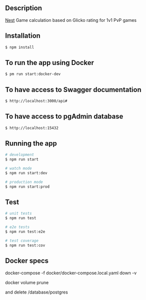 ## Description

[Nest](https://github.com/nestjs/nest) Game calculation based on Glicko rating for 1v1 PvP games

## Installation

```bash
$ npm install
```

## To run the app using Docker

```bash
$ pm run start:docker-dev
```

## To have access to Swagger documentation 

```bash
$ http://localhost:3000/api#
```


## To have access to pgAdmin database 

```bash
$ http://localhost:15432
```


## Running the app

```bash
# development
$ npm run start

# watch mode
$ npm run start:dev

# production mode
$ npm run start:prod
```

## Test

```bash
# unit tests
$ npm run test

# e2e tests
$ npm run test:e2e

# test coverage
$ npm run test:cov
```

## Docker specs

docker-compose -f docker/docker-compose.local.yaml down -v

docker volume prune

and delete /database/postgres
